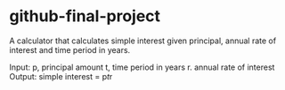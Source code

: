 # github-final-project

A calculator that calculates simple interest given principal, annual rate of interest and time period in years.

Input:
  p, principal amount
  t, time period in years
  r. annual rate of interest
Output:
  simple interest = p*t*r
